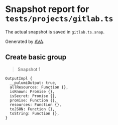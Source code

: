 # Snapshot report for `tests/projects/gitlab.ts`

The actual snapshot is saved in `gitlab.ts.snap`.

Generated by [AVA](https://avajs.dev).

## Create basic group

> Snapshot 1

    OutputImpl {
      __pulumiOutput: true,
      allResources: Function {},
      isKnown: Promise {},
      isSecret: Promise {},
      promise: Function {},
      resources: Function {},
      toJSON: Function {},
      toString: Function {},
    }
